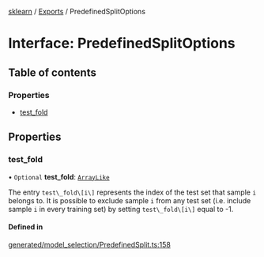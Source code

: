 [sklearn](../readme.md) / [Exports](../modules.md) / PredefinedSplitOptions

# Interface: PredefinedSplitOptions

## Table of contents

### Properties

- [test\_fold](PredefinedSplitOptions.md#test_fold)

## Properties

### test\_fold

• `Optional` **test\_fold**: [`ArrayLike`](../modules.md#arraylike)

The entry `test\_fold\[i\]` represents the index of the test set that sample `i` belongs to. It is possible to exclude sample `i` from any test set (i.e. include sample `i` in every training set) by setting `test\_fold\[i\]` equal to -1.

#### Defined in

[generated/model_selection/PredefinedSplit.ts:158](https://github.com/transitive-bullshit/scikit-learn-ts/blob/367336a/packages/sklearn/src/generated/model_selection/PredefinedSplit.ts#L158)
